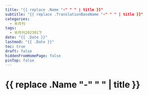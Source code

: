 ```yaml
---
title: "{{ replace .Name "-" " " | title }}"
subtitle: "{{ replace .TranslationBaseName "-" " " | title }}"
categories:
  - 半月刊
tags:
  - 半月刊202301下
date: "{{ .Date }}"
lastmod: "{{ .Date }}"
toc: true
draft: false
hiddenFromHomePage: false
pinTop: false
---
```




# {{ replace .Name "-" " " | title }}
